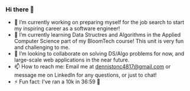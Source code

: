 ### Hi there 👋

- 🔭 I’m currently working on preparing myself for the job search to start my inspiring career as a software engineer!
- 🌱 I’m currently learning Data Structres and Algorithms in the Applied Computer Science part of my BloomTech course! This unit is very fun and challenging to me.
- 👯 I’m looking to collaborate on solving DS/Algo problems for now, and large-scale web applications in the near future.
- 📫 How to reach me: Email me at dennistonc4817@gmail.com or message me on LinkedIn for any questions, or just to chat!
- ⚡ Fun fact: I've ran a 10k in 36:59 🥇

<!--
**NotCodyDenniston/NotCodyDenniston** is a ✨ _special_ ✨ repository because its `README.md` (this file) appears on your GitHub profile.

Here are some ideas to get you started:

- 🔭 I’m currently working on ...
- 🌱 I’m currently learning ...
- 👯 I’m looking to collaborate on ...
- 🤔 I’m looking for help with ...
- 💬 Ask me about ...
- 📫 How to reach me: ...
- 😄 Pronouns: ...
- ⚡ Fun fact: ...
-->
